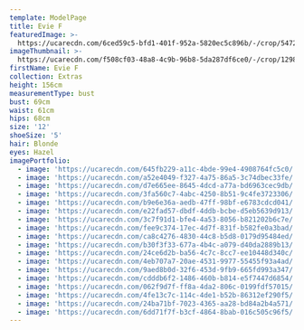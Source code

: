 ```yaml
---
template: ModelPage
title: Evie F
featuredImage: >-
  https://ucarecdn.com/6ced59c5-bfd1-401f-952a-5820ec5c896b/-/crop/5472x3005/0,0/-/preview/
imageThumbnail: >-
  https://ucarecdn.com/f508cf03-48a8-4c9b-96b8-5da287df6ce0/-/crop/1298x1901/162,0/-/preview/
firstName: Evie F
collection: Extras
height: 156cm
measurementType: bust
bust: 69cm
waist: 61cm
hips: 68cm
size: '12'
shoeSize: '5'
hair: Blonde
eyes: Hazel
imagePortfolio:
  - image: 'https://ucarecdn.com/645fb229-a11c-4bde-99e4-4908764fc5c0/'
  - image: 'https://ucarecdn.com/a52e4049-f327-4a75-86a5-3c74dbec33fe/'
  - image: 'https://ucarecdn.com/d7e665ee-8645-4dcd-a77a-bd6963cec9db/'
  - image: 'https://ucarecdn.com/3fa560c7-4abc-4250-8b51-9c4fe3723306/'
  - image: 'https://ucarecdn.com/b9e6e36a-aedb-47ff-98bf-e6783cdcd041/'
  - image: 'https://ucarecdn.com/e22fad57-dbdf-4ddb-bcbe-d5eb5639d913/'
  - image: 'https://ucarecdn.com/3c7f91d1-bfe4-4a53-8056-b821202b6c7e/'
  - image: 'https://ucarecdn.com/fee9c374-17ec-4d7f-831f-b582fe0a3bad/'
  - image: 'https://ucarecdn.com/ca8c4276-4830-44c8-b5d8-0179d95484ed/'
  - image: 'https://ucarecdn.com/b30f3f33-677a-4b4c-a079-d40da2889b13/'
  - image: 'https://ucarecdn.com/24ce6d2b-ba56-4c7c-8cc7-ee10448d340c/'
  - image: 'https://ucarecdn.com/4eb707a7-20ae-4531-9977-55455f93a4ad/'
  - image: 'https://ucarecdn.com/9aed8b0d-32f6-453d-9fb9-665fd993a347/'
  - image: 'https://ucarecdn.com/cdddb6f2-1486-460b-b814-e5f7447d6854/'
  - image: 'https://ucarecdn.com/062f9d7f-ff8a-4da2-806c-0199fdf57015/'
  - image: 'https://ucarecdn.com/4fe13c7c-114c-4de1-b52b-86312ef290f5/'
  - image: 'https://ucarecdn.com/24ba71bf-7023-4365-aa28-bd84a2b4a571/'
  - image: 'https://ucarecdn.com/6dd71f7f-b3cf-4864-8bab-016c505c96f5/'
---
```


